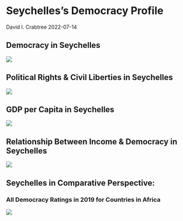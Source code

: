 Seychelles’s Democracy Profile
================
David I. Crabtree
2022-07-14

## Democracy in Seychelles

![](C:\Users\David\Desktop\PROGRA~1\FILESA~1\CFSS\hw06\reports\SEYCHE~1/figure-gfm/Demscore-1.png)<!-- -->

## Political Rights & Civil Liberties in Seychelles

![](C:\Users\David\Desktop\PROGRA~1\FILESA~1\CFSS\hw06\reports\SEYCHE~1/figure-gfm/Political%20Rights%20&%20Civil%20Libs-1.png)<!-- -->

## GDP per Capita in Seychelles

![](C:\Users\David\Desktop\PROGRA~1\FILESA~1\CFSS\hw06\reports\SEYCHE~1/figure-gfm/GDP%20per%20Capita-1.png)<!-- -->

## Relationship Between Income & Democracy in Seychelles

![](C:\Users\David\Desktop\PROGRA~1\FILESA~1\CFSS\hw06\reports\SEYCHE~1/figure-gfm/Income%20&%20Dem-1.png)<!-- -->

## Seychelles in Comparative Perspective:

### All Democracy Ratings in 2019 for Countries in Africa

![](C:\Users\David\Desktop\PROGRA~1\FILESA~1\CFSS\hw06\reports\SEYCHE~1/figure-gfm/Democracy%20in%20Comparative%20Perspective-1.png)<!-- -->

